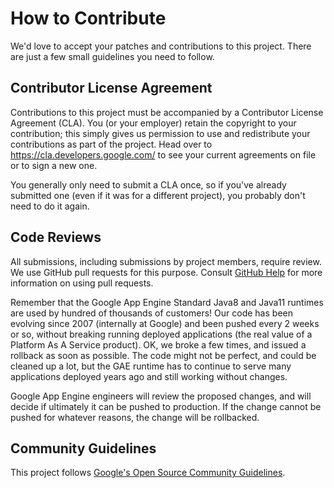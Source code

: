 <!--
 Copyright 2021 Google LLC

 Licensed under the Apache License, Version 2.0 (the "License");
 you may not use this file except in compliance with the License.
 You may obtain a copy of the License at

     https://www.apache.org/licenses/LICENSE-2.0

 Unless required by applicable law or agreed to in writing, software
 distributed under the License is distributed on an "AS IS" BASIS,
 WITHOUT WARRANTIES OR CONDITIONS OF ANY KIND, either express or implied.
 See the License for the specific language governing permissions and
 limitations under the License.
-->

# How to Contribute

We'd love to accept your patches and contributions to this project. There are
just a few small guidelines you need to follow.

## Contributor License Agreement

Contributions to this project must be accompanied by a Contributor License
Agreement (CLA). You (or your employer) retain the copyright to your
contribution; this simply gives us permission to use and redistribute your
contributions as part of the project. Head over to
<https://cla.developers.google.com/> to see your current agreements on file or
to sign a new one.

You generally only need to submit a CLA once, so if you've already submitted one
(even if it was for a different project), you probably don't need to do it
again.

## Code Reviews

All submissions, including submissions by project members, require review. We
use GitHub pull requests for this purpose. Consult
[GitHub Help](https://help.github.com/articles/about-pull-requests/) for more
information on using pull requests.

Remember that the Google App Engine Standard Java8 and Java11 runtimes are used by hundred of thousands of customers!
Our code has been evolving since 2007 (internally at Google) and been pushed every 2 weeks or so, without breaking running deployed applications (the real value of a Platform As A Service product).
OK, we broke a few times, and issued a rollback as soon as possible. The code might not be perfect, and could be cleaned up a lot, but the GAE runtime has to continue to serve many applications deployed
years ago and still working without changes.

Google App Engine engineers will review the proposed changes, and will decide if ultimately it can be pushed to production. If the change cannot be pushed for whatever reasons, the change will be rollbacked.

## Community Guidelines

This project follows
[Google's Open Source Community Guidelines](https://opensource.google/conduct/).
